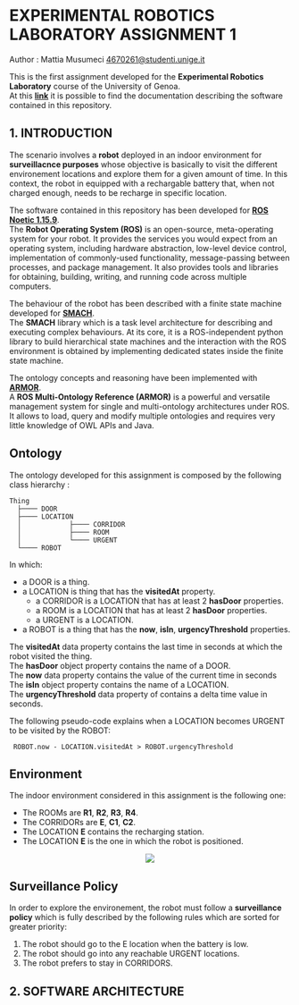 # EXPERIMENTAL ROBOTICS LABORATORY ASSIGNMENT 1
Author : Mattia Musumeci 4670261@studenti.unige.it  
  
This is the first assignment developed for the <b>Experimental Robotics Laboratory</b> course of the University of Genoa.  
At this <b>[link](http://documentaiton)</b> it is possible to find the documentation describing the software contained in this repository.  

## 1. INTRODUCTION
The scenario involves a <b>robot</b> deployed in an indoor environment for <b>surveillacnce purposes</b> whose objective is basically to visit the different environement locations and explore them for a given amount of time. In this context, the robot in equipped with a rechargable battery that, when not charged enough, needs to be recharge in specific location.  
  
The software contained in this repository has been developed for <b>[ROS Noetic 1.15.9](http://wiki.ros.org/noetic)</b>.  
The <b>Robot Operating System (ROS)</b> is an open-source, meta-operating system for your robot. It provides the services you would expect from an operating system, including hardware abstraction, low-level device control, implementation of commonly-used functionality, message-passing between processes, and package management. It also provides tools and libraries for obtaining, building, writing, and running code across multiple computers.  
  
The behaviour of the robot has been described with a finite state machine developed for <b>[SMACH](http://wiki.ros.org/smach)</b>.  
The <b>SMACH</b> library which is a task level architecture for describing and executing complex behaviours. At its core, it is a ROS-independent python library to build hierarchical state machines and the interaction with the ROS environment is obtained by implementing dedicated states inside the finite state machine.  
  
The ontology concepts and reasoning have been implemented with <b>[ARMOR](https://github.com/EmaroLab/armor)</b>.  
A <b>ROS Multi-Ontology Reference (ARMOR)</b> is a powerful and versatile management system for single and multi-ontology architectures under ROS. It allows to load, query and modify multiple ontologies and requires very little knowledge of OWL APIs and Java.  

## Ontology
The ontology developed for this assignment is composed by the following class hierarchy :

    Thing
	  ├──── DOOR
	  ├──── LOCATION
	  │            ├──── CORRIDOR 
	  │            ├──── ROOM
	  │            └──── URGENT
	  └──── ROBOT

In which:
- a DOOR is a thing.
- a LOCATION is thing that has the <b>visitedAt</b> property.
  - a CORRIDOR is a LOCATION that has at least 2 <b>hasDoor</b> properties.
  - a ROOM is a LOCATION that has at least 2 <b>hasDoor</b> properties.
  - a URGENT is a LOCATION.
- a ROBOT is a thing that has the <b>now</b>, <b>isIn</b>, <b>urgencyThreshold</b> properties.
  
The <b>visitedAt</b> data property contains the last time in seconds at which the robot visited the thing.  
The <b>hasDoor</b> object property contains the name of a DOOR.  
The <b>now</b> data property contains the value of the current time in seconds  
The <b>isIn</b> object property contains the name of a LOCATION.  
The <b>urgencyThreshold</b> data property of contains a delta time value in seconds.  
  
The following pseudo-code explains when a LOCATION becomes URGENT to be visited by the ROBOT:  

	 ROBOT.now - LOCATION.visitedAt > ROBOT.urgencyThreshold


## Environment
The indoor environment considered in this assignment is the following one:
- The ROOMs are <b>R1</b>, <b>R2</b>, <b>R3</b>, <b>R4</b>.
- The CORRIDORs are <b>E</b>, <b>C1</b>, <b>C2</b>.
- The LOCATION <b>E</b> contains the recharging station.
- The LOCATION <b>E</b> is the one in which the robot is positioned.

<p align="center">
	<img src="https://i.imgur.com/SQZ4ySu.png" />
</p>

## Surveillance Policy
In order to explore the environement, the robot must follow a <b>surveillance policy</b> which is fully described by the following rules which are sorted for greater priority:
1. The robot should go to the E location when the battery is low.
2. The robot should go into any reachable URGENT locations.
3. The robot prefers to stay in CORRIDORS.

## 2. SOFTWARE ARCHITECTURE

